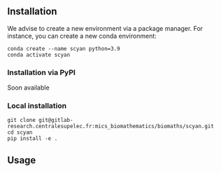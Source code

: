 ## Installation

We advise to create a new environment via a package manager.
For instance, you can create a new conda environment:

```shell
conda create --name scyan python=3.9
conda activate scyan
```

### Installation via PyPI

Soon available

### Local installation

```shell
git clone git@gitlab-research.centralesupelec.fr:mics_biomathematics/biomaths/scyan.git
cd scyan
pip install -e .
```

## Usage
